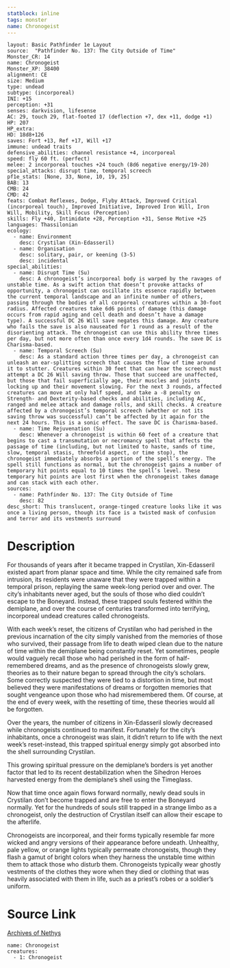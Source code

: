 ```yaml
---
statblock: inline
tags: monster
name: Chronogeist
---
```

```statblock
layout: Basic Pathfinder 1e Layout
source:  "Pathfinder No. 137: The City Outside of Time"
Monster_CR: 14
name: Chronogeist
Monster_XP: 38400
alignment: CE
size: Medium
type: undead
subtype: (incorporeal)
INI: +15
perception: +31
senses: darkvision, lifesense
AC: 29, touch 29, flat-footed 17 (deflection +7, dex +11, dodge +1)
HP: 207
HP_extra: 
HD: 18d8+126
saves: Fort +13, Ref +17, Will +17
immune: undead traits
defensive_abilities: channel resistance +4, incorporeal
speed: fly 60 ft. (perfect)
melee: 2 incorporeal touches +24 touch (8d6 negative energy/19-20)
special_attacks: disrupt time, temporal screech
pf1e_stats: [None, 33, None, 10, 19, 25]
BAB: 13
CMB: 24
CMD: 42
feats: Combat Reflexes, Dodge, Flyby Attack, Improved Critical (incorporeal touch), Improved Initiative, Improved Iron Will, Iron Will, Mobility, Skill Focus (Perception)
skills: Fly +40, Intimidate +28, Perception +31, Sense Motive +25
languages: Thassilonian
ecology:
  - name: Environment
    desc: Crystilan (Xin-Edasseril)
  - name: Organisation
    desc: solitary, pair, or keening (3-5)
    desc: incidental
special_abilities:
  - name: Disrupt Time (Su)
    desc: A chronogeist’s incorporeal body is warped by the ravages of unstable time. As a swift action that doesn’t provoke attacks of opportunity, a chronogeist can oscillate its essence rapidly between the current temporal landscape and an infinite number of others, passing through the bodies of all corporeal creatures within a 30-foot radius. Affected creatures take 6d6 points of damage (this damage occurs from rapid aging and cell death and doesn’t have a damage type). A successful DC 26 Will save negates this damage. Any creature who fails the save is also nauseated for 1 round as a result of the disorienting attack. The chronogeist can use this ability three times per day, but not more often than once every 1d4 rounds. The save DC is Charisma-based.
  - name: Temporal Screech (Su)
    desc: As a standard action three times per day, a chronogeist can unleash an ear-splitting screech that causes the flow of time around it to stutter. Creatures within 30 feet that can hear the screech must attempt a DC 26 Will saving throw. Those that succeed are unaffected, but those that fail superficially age, their muscles and joints locking up and their movement slowing. For the next 3 rounds, affected creatures can move at only half speed, and take a -8 penalty on Strength- and Dexterity-based checks and abilities, including AC, ranged and melee attack and damage rolls, and skill checks. A creature affected by a chronogeist’s temporal screech (whether or not its saving throw was successful) can’t be affected by it again for the next 24 hours. This is a sonic effect. The save DC is Charisma-based.
  - name: Time Rejuvenation (Su)
    desc: Whenever a chronogeist is within 60 feet of a creature that begins to cast a transmutation or necromancy spell that affects the passage of time (including, but not limited to haste, sands of time, slow, temporal stasis, threefold aspect, or time stop), the chronogeist immediately absorbs a portion of the spell’s energy. The spell still functions as normal, but the chronogeist gains a number of temporary hit points equal to 10 times the spell’s level. These temporary hit points are lost first when the chronogeist takes damage and can stack with each other.
sources:
  - name: Pathfinder No. 137: The City Outside of Time
    desc: 82
desc_short: This translucent, orange-tinged creature looks like it was once a living person, though its face is a twisted mask of confusion and terror and its vestments surround 
```
# Description
For thousands of years after it became trapped in Crystilan, Xin-Edasseril existed apart from planar space and time. While the city remained safe from intrusion, its residents were unaware that they were trapped within a temporal prison, replaying the same week-long period over and over. The city’s inhabitants never aged, but the souls of those who died couldn’t escape to the Boneyard. Instead, these trapped souls festered within the demiplane, and over the course of centuries transformed into terrifying, incorporeal undead creatures called chronogeists.

 With each week’s reset, the citizens of Crystilan who had perished in the previous incarnation of the city simply vanished from the memories of those who survived, their passage from life to death wiped clean due to the nature of time within the demiplane being constantly reset. Yet sometimes, people would vaguely recall those who had perished in the form of half-remembered dreams, and as the presence of chronogeists slowly grew, theories as to their nature began to spread through the city’s scholars. Some correctly suspected they were tied to a distortion in time, but most believed they were manifestations of dreams or forgotten memories that sought vengeance upon those who had misremembered them. Of course, at the end of every week, with the resetting of time, these theories would all be forgotten.

 Over the years, the number of citizens in Xin-Edasseril slowly decreased while chronogeists continued to manifest. Fortunately for the city’s inhabitants, once a chronogeist was slain, it didn’t return to life with the next week’s reset-instead, this trapped spiritual energy simply got absorbed into the shell surrounding Crystilan.

 This growing spiritual pressure on the demiplane’s borders is yet another factor that led to its recent destabilization when the Sihedron Heroes harvested energy from the demiplane’s shell using the Timeglass.

 Now that time once again flows forward normally, newly dead souls in Crystilan don’t become trapped and are free to enter the Boneyard normally. Yet for the hundreds of souls still trapped in a strange limbo as a chronogeist, only the destruction of Crystilan itself can allow their escape to the afterlife.

 Chronogeists are incorporeal, and their forms typically resemble far more wicked and angry versions of their appearance before undeath. Unhealthy, pale yellow, or orange lights typically permeate chronogeists, though they flash a gamut of bright colors when they harness the unstable time within them to attack those who disturb them. Chronogeists typically wear ghostly vestments of the clothes they wore when they died or clothing that was heavily associated with them in life, such as a priest’s robes or a soldier’s uniform.
# Source Link
[Archives of Nethys](https://aonprd.com/MonsterDisplay.aspx?ItemName=Chronogeist)
```encounter-table
name: Chronogeist
creatures:
  - 1: Chronogeist
```
